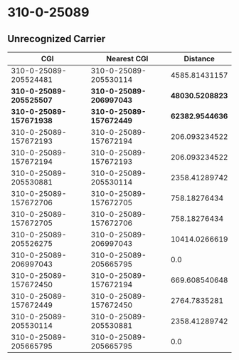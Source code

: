 # 310-0-25089
## Unrecognized Carrier


| CGI | Nearest CGI | Distance |
|-----|-------------|----------|
| 310-0-25089-205524481 | 310-0-25089-205530114 | 4585.81431157 |
| **310-0-25089-205525507** | **310-0-25089-206997043** | **48030.5208823** |
| **310-0-25089-157671938** | **310-0-25089-157672449** | **62382.9544636** |
| 310-0-25089-157672193 | 310-0-25089-157672194 | 206.093234522 |
| 310-0-25089-157672194 | 310-0-25089-157672193 | 206.093234522 |
| 310-0-25089-205530881 | 310-0-25089-205530114 | 2358.41289742 |
| 310-0-25089-157672706 | 310-0-25089-157672705 | 758.18276434 |
| 310-0-25089-157672705 | 310-0-25089-157672706 | 758.18276434 |
| 310-0-25089-205526275 | 310-0-25089-206997043 | 10414.0266619 |
| 310-0-25089-206997043 | 310-0-25089-205665795 | 0.0 |
| 310-0-25089-157672450 | 310-0-25089-157672194 | 669.608540648 |
| 310-0-25089-157672449 | 310-0-25089-157672450 | 2764.7835281 |
| 310-0-25089-205530114 | 310-0-25089-205530881 | 2358.41289742 |
| 310-0-25089-205665795 | 310-0-25089-205665795 | 0.0 |
